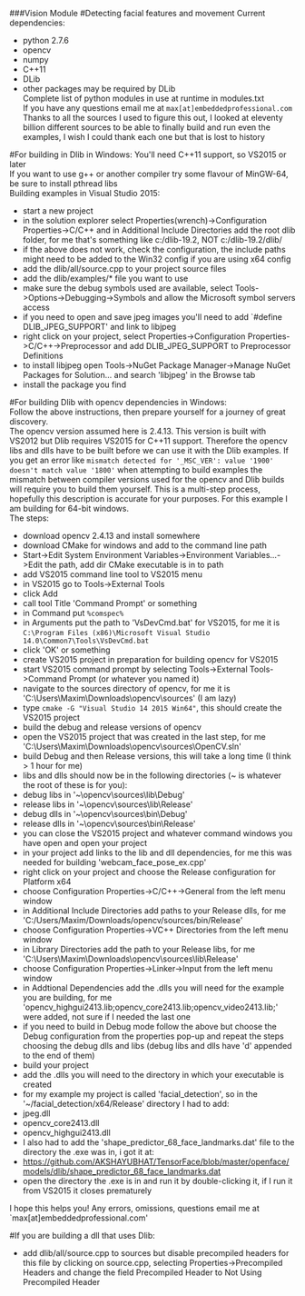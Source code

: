 ###Vision Module
#Detecting facial features and movement
Current dependencies:
* python 2.7.6
 * opencv
 * numpy
* C++11
 * DLib
  * other packages may be required by DLib  
Complete list of python modules in use at runtime in modules.txt  
If you have any questions email me at `max[at]embeddedprofessional.com`  
Thanks to all the sources I used to figure this out, I looked at eleventy billion different sources to be able to finally build and run even the examples, I wish I could thank each one but that is lost to history  

#For building in Dlib in Windows:
You'll need C++11 support, so VS2015 or later  
If you want to use g++ or another compiler try some flavour of MinGW-64, be sure to install pthread libs  
Building examples in Visual Studio 2015:
* start a new project
* in the solution explorer select Properties(wrench)->Configuration Properties->C/C++ and in Additional Include Directories add the root dlib folder, for me that's something like c:/dlib-19.2, NOT c:/dlib-19.2/dlib/
 * if the above does not work, check the configuration, the include paths might need to be added to the Win32 config if you are using x64 config
* add the dlib/all/source.cpp to your project source files 
* add the dlib/examples/* file you want to use
* make sure the debug symbols used are available, select Tools->Options->Debugging->Symbols and allow the Microsoft symbol servers access
* if you need to open and save jpeg images you'll need to add `#define DLIB_JPEG_SUPPORT' and link to libjpeg
 * right click on your project, select Properties->Configuration Properties->C/C++->Preprocessor and add DLIB_JPEG_SUPPORT to Preprocessor Definitions
 * to install libjpeg open Tools->NuGet Package Manager->Manage NuGet Packages for Solution... and search 'libjpeg' in the Browse tab
 * install the package you find
 
#For building Dlib with opencv dependencies in Windows:  
Follow the above instructions, then prepare yourself for a journey of great discovery.  
The opencv version assumed here is 2.4.13. This version is built with VS2012 but Dlib requires VS2015 for C++11 support. Therefore the opencv libs and dlls have to be built before we can use it with the Dlib examples. If you get an error like `mismatch detected for '_MSC_VER': value '1900' doesn't match value '1800'` when attempting to build examples the mismatch between compiler versions used for the opencv and Dlib builds will require you to build them yourself. This is a multi-step process, hopefully this description is accurate for your purposes. For this example I am building for 64-bit windows.  
The steps:  
* download opencv 2.4.13 and install somewhere
* download CMake for windows and add to the command line path 
 * Start->Edit System Environment Variables->Environment Variables...->Edit the path, add dir CMake executable is in to path
* add VS2015 command line tool to VS2015 menu  
 * in VS2015 go to Tools->External Tools  
 * click Add
 * call tool Title 'Command Prompt' or something
 * in Command put `%comspec%`  
 * in Arguments put the path to 'VsDevCmd.bat' for VS2015, for me it is `C:\Program Files (x86)\Microsoft Visual Studio 14.0\Common7\Tools\VsDevCmd.bat`  
 * click 'OK' or something  
* create VS2015 project in preparation for building opencv for VS2015  
 * start VS2015 command prompt by selecting Tools->External Tools->Command Prompt (or whatever you named it)  
 * navigate to the sources directory of opencv, for me it is 'C:\Users\Maxim\Downloads\opencv\sources' (I am lazy)  
 * type `cmake -G "Visual Studio 14 2015 Win64"`, this should create the VS2015 project  
* build the debug and release versions of opencv  
 * open the VS2015 project that was created in the last step, for me 'C:\Users\Maxim\Downloads\opencv\sources\OpenCV.sln'  
 * build Debug and then Release versions, this will take a long time (I think > 1 hour for me)
 * libs and dlls should now be in the following directories (~ is whatever the root of these is for you):  
  * debug libs in '~\opencv\sources\lib\Debug'  
  * release libs in '~\opencv\sources\lib\Release'  
  * debug dlls in '~\opencv\sources\bin\Debug'  
  * release dlls in '~\opencv\sources\bin\Release'  
* you can close the VS2015 project and whatever command windows you have open and open your project
* in your project add links to the lib and dll dependencies, for me this was needed for building 'webcam_face_pose_ex.cpp'  
 * right click on your project and choose the Release configuration for Platform x64  
 * choose Configuration Properties->C/C++->General from the left menu window
 * in Additional Include Directories add paths to your Release dlls, for me 'C:/Users/Maxim/Downloads/opencv/sources/bin/Release'  
 * choose Configuration Properties->VC++ Directories from the left menu window  
  * in Library Directories add the path to your Release libs, for me 'C:\Users\Maxim\Downloads\opencv\sources\lib\Release'  
 * choose Configuration Properties->Linker->Input from the left menu window  
  * in Addtional Dependencies add the .dlls you will need for the example you are building, for me 'opencv_highgui2413.lib;opencv_core2413.lib;opencv_video2413.lib;' were added, not sure if I needed the last one
 * if you need to build in Debug mode follow the above but choose the Debug configuration from the properties pop-up and repeat the steps choosing the debug dlls and libs (debug libs and dlls have 'd' appended to the end of them)
* build your project  
* add the .dlls you will need to the directory in which your executable is created  
 * for my example my project is called 'facial_detection', so in the '~/facial_detection/x64/Release' directory I had to add:
  * jpeg.dll
  * opencv_core2413.dll
  * opencv_highgui2413.dll
* I also had to add the 'shape_predictor_68_face_landmarks.dat' file to the directory the .exe was in, i got it at:
 * https://github.com/AKSHAYUBHAT/TensorFace/blob/master/openface/models/dlib/shape_predictor_68_face_landmarks.dat
* open the directory the .exe is in and run it by double-clicking it, if I run it from VS2015 it closes prematurely  
  
I hope this helps you! Any errors, omissions, questions email me at `max[at]embeddedprofessional.com'    

#If you are building a dll that uses Dlib:
* add dlib/all/source.cpp to sources but disable precompiled headers for this file by clicking on source.cpp, selecting Properties->Precompiled Headers and change the field Precompiled Header to Not Using Precompiled Header
